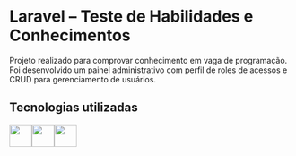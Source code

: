 # Laravel – Teste de Habilidades e Conhecimentos

Projeto realizado para comprovar conhecimento em vaga de programação. 
<br>
Foi desenvolvido um painel administrativo com perfil de roles de acessos e CRUD para gerenciamento de usuários.

## Tecnologias utilizadas
<div style="display: flex;">
  <img src="https://cdn.jsdelivr.net/gh/devicons/devicon@latest/icons/laravel/laravel-original.svg" width="40" height="40" />
  <img src="https://cdn.jsdelivr.net/gh/devicons/devicon@latest/icons/vuejs/vuejs-original.svg" width="40" height="40" />
  <img src="https://cdn.jsdelivr.net/gh/devicons/devicon@latest/icons/tailwindcss/tailwindcss-original.svg" width="40" height="40" />
</div>

